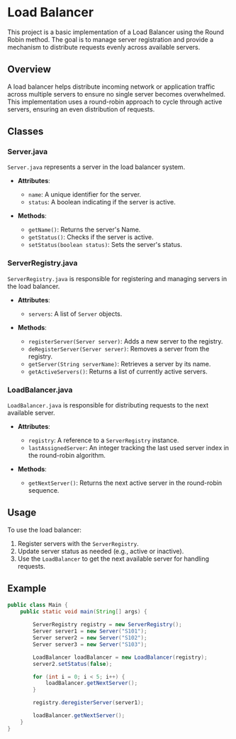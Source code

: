 # Load Balancer

This project is a basic implementation of a Load Balancer using the Round Robin method. The goal is to manage server registration and provide a mechanism to distribute requests evenly across available servers.

## Overview

A load balancer helps distribute incoming network or application traffic across multiple servers to ensure no single server becomes overwhelmed. This implementation uses a round-robin approach to cycle through active servers, ensuring an even distribution of requests.

## Classes

### Server.java

`Server.java` represents a server in the load balancer system.

- **Attributes**:
    - `name`: A unique identifier for the server.
    - `status`: A boolean indicating if the server is active.

- **Methods**:
    - `getName()`: Returns the server's Name.
    - `getStatus()`: Checks if the server is active.
    - `setStatus(boolean status)`: Sets the server's status.

### ServerRegistry.java

`ServerRegistry.java` is responsible for registering and managing servers in the load balancer.

- **Attributes**:
    - `servers`: A list of `Server` objects.

- **Methods**:
    - `registerServer(Server server)`: Adds a new server to the registry.
    - `deRegisterServer(Server server)`: Removes a server from the registry.
    - `getServer(String serverName)`: Retrieves a server by its name.
    - `getActiveServers()`: Returns a list of currently active servers.

### LoadBalancer.java

`LoadBalancer.java` is responsible for distributing requests to the next available server.

- **Attributes**:
    - `registry`: A reference to a `ServerRegistry` instance.
    - `lastAssignedServer`: An integer tracking the last used server index in the round-robin algorithm.

- **Methods**:
    - `getNextServer()`: Returns the next active server in the round-robin sequence.

## Usage

To use the load balancer:

1. Register servers with the `ServerRegistry`.
2. Update server status as needed (e.g., active or inactive).
3. Use the `LoadBalancer` to get the next available server for handling requests.

## Example

```java
public class Main {
    public static void main(String[] args) {
    
        ServerRegistry registry = new ServerRegistry();
        Server server1 = new Server("S101");
        Server server2 = new Server("S102");
        Server server3 = new Server("S103");

        LoadBalancer loadBalancer = new LoadBalancer(registry);
        server2.setStatus(false);

        for (int i = 0; i < 5; i++) {
            loadBalancer.getNextServer();
        }

        registry.deregisterServer(server1);

        loadBalancer.getNextServer();
    }
}

